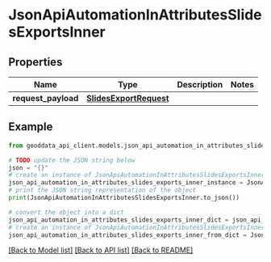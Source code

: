 # JsonApiAutomationInAttributesSlidesExportsInner


## Properties

Name | Type | Description | Notes
------------ | ------------- | ------------- | -------------
**request_payload** | [**SlidesExportRequest**](SlidesExportRequest.md) |  | 

## Example

```python
from gooddata_api_client.models.json_api_automation_in_attributes_slides_exports_inner import JsonApiAutomationInAttributesSlidesExportsInner

# TODO update the JSON string below
json = "{}"
# create an instance of JsonApiAutomationInAttributesSlidesExportsInner from a JSON string
json_api_automation_in_attributes_slides_exports_inner_instance = JsonApiAutomationInAttributesSlidesExportsInner.from_json(json)
# print the JSON string representation of the object
print(JsonApiAutomationInAttributesSlidesExportsInner.to_json())

# convert the object into a dict
json_api_automation_in_attributes_slides_exports_inner_dict = json_api_automation_in_attributes_slides_exports_inner_instance.to_dict()
# create an instance of JsonApiAutomationInAttributesSlidesExportsInner from a dict
json_api_automation_in_attributes_slides_exports_inner_from_dict = JsonApiAutomationInAttributesSlidesExportsInner.from_dict(json_api_automation_in_attributes_slides_exports_inner_dict)
```
[[Back to Model list]](../README.md#documentation-for-models) [[Back to API list]](../README.md#documentation-for-api-endpoints) [[Back to README]](../README.md)


